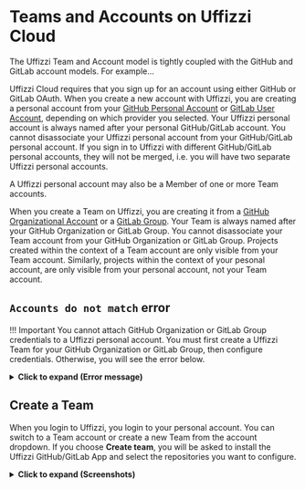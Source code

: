 # Teams and Accounts on Uffizzi Cloud

The Uffizzi Team and Account model is tightly coupled with the GitHub and GitLab account models. For example... 

Uffizzi Cloud requires that you sign up for an account using either GitHub or GitLab OAuth. When you create a new account with Uffizzi, you are creating a personal account from your [GitHub Personal Account](https://docs.github.com/en/get-started/learning-about-github/types-of-github-accounts#personal-accounts) or [GitLab User Account](https://docs.gitlab.com/ee/user/profile/), depending on which provider you selected. Your Uffizzi personal account is always named after your personal GitHub/GitLab account. You cannot disassociate your Uffizzi personal account from your GitHub/GitLab personal account. If you sign in to Uffizzi with different GitHub/GitLab personal accounts, they will not be merged, i.e. you will have two separate Uffizzi personal accounts. 

A Uffizzi personal account may also be a Member of one or more Team accounts.

When you create a Team on Uffizzi, you are creating it from a [GitHub Organizational Account](https://docs.github.com/en/get-started/learning-about-github/types-of-github-accounts#organization-accounts) or a [GitLab Group](https://docs.gitlab.com/ee/user/group/). Your Team is always named after your GitHub Organization or GitLab Group. You cannot disassociate your Team account from your GitHub Organization or GitLab Group. Projects created within the context of a Team account are only visible from your Team account. Similarly, projects within the context of your pesonal account, are only visible from your personal account, not your Team account.

## **`Accounts do not match` error**

!!! Important
    You cannot attach GitHub Organization or GitLab Group credentials to a Uffizzi personal account. You must first create a Uffizzi Team for your GitHub Organization or GitLab Group, then configure credentials. Otherwise, you will see the error below.

<details><summary><strong>Click to expand (Error message)</strong></summary>
<p>This error occurs when, for example, a personal account tries to configure credentials for a GitHub Organizational Account. You should first create a Uffizzi Team to conenct to a GitHub Organization / GitLab Group.</p>
<img src="../../assets/images/accounts-do-not-match-error.webp" width="600">
</details>

## **Create a Team**
When you login to Uffizzi, you login to your personal account. You can switch to a Team account or create a new Team from the account dropdown. If you choose **Create team**, you will be asked to install the Uffizzi GitHub/GitLab App and select the repositories you want to configure.

<details><summary><strong>Click to expand (Screenshots)</strong></summary>
<p>Account dropdown</p>
<img src="../../assets/images/account-dropdown.webp" width="600">
<p>Create a team</p>
<img src="../../assets/images/create-team.webp" width="600">
<p>Choose an Organization to create a Team. If you choose a personal account in this step you will get an error in Uffizzi.</p>
<img src="../../assets/images/choose-org.webp" width="600">
<p>Select the repositories you want to configure with Uffizzi.</p>
<img src="../../assets/images/select-repositories.webp" width="600">
</details>
&nbsp;  
&nbsp;  
&nbsp;  
&nbsp;  

